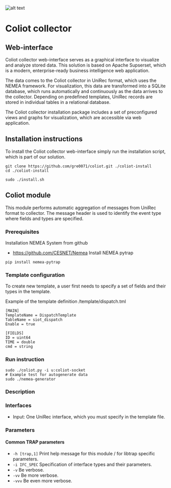 ![alt text](https://github.com/gre0071/coliot/blob/master/coliot_logo.png)

# Coliot collector
## Web-interface
Coliot collector web-interface serves as a graphical interface to visualize and analyze stored data. This solution is based on Apache Supserset, which is a modern, enterprise-ready business intelligence web application. 

The data comes to the Coliot collector in UniRec format, which uses the NEMEA framework. For visualization, this data are transformed into a SQLite database, which runs automatically and continuously as the data arrives to the collector. Depending on predefined templates, UniRec records are stored in individual tables in a relational database. 

The Coliot collector installation package includes a set of preconfigured views and graphs for visualization, which are accessible via web application.

## Installation instructions
To install the Coliot collector web-interface simply run the installation script, which is part of our solution.

```
git clone https://github.com/gre0071/coliot.git ./coliot-install
cd ./coliot-install

sudo ./install.sh
```

## Coliot module
This module performs automatic aggregation of messages from UniRec format to collector. The message header is used to identify the event type where fields and types are specified.

### Prerequisites
Installation NEMEA System from github
* https://github.com/CESNET/Nemea
Install NEMEA pytrap
```
pip install nemea-pytrap
```

### Template configuration
To create new template, a user first needs to specify a set of fields and their types in the template.

Example of the template definition /template/dispatch.tml
```
[MAIN]
TemplateName = DispatchTemplate
TableName = siot_dispatch
Enable = true

[FIELDS]
ID = uint64
TIME = double
cmd = string
```
### Run instruction
```
sudo ./coliot.py -i u:coliot-socket
# Example test for autogenerate data
sudo ./nemea-generator
```

### Description

### Interfaces
- Input: One UniRec interface, which you must specify in the template file.
  
### Parameters
#### Common TRAP parameters
- `-h [trap,1]`      Print help message for this module / for libtrap specific parameters.
- `-i IFC_SPEC`      Specification of interface types and their parameters.
- `-v`               Be verbose.
- `-vv`              Be more verbose.
- `-vvv`             Be even more verbose.

